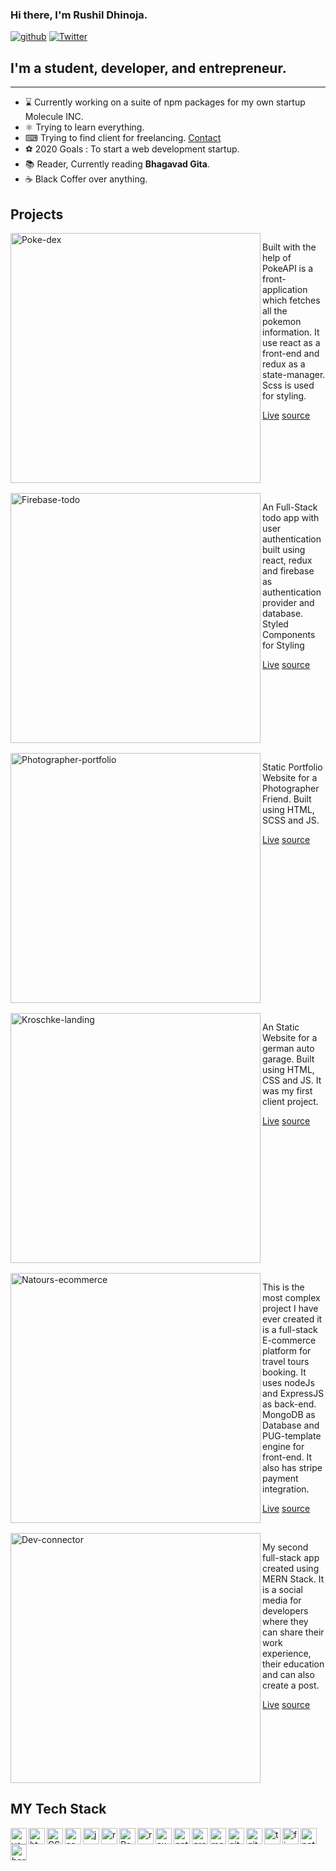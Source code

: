<link rel='stylesheet' type='text/css' media='all' href='./main.css'/>
    
### Hi there, I'm Rushil Dhinoja.

<div class='badges' >

[![github](https://img.shields.io/github/followers/Rushil-Dhinoja?label=Follow%20Me&style=social)](https://github.com/Rushil-Dhinoja)
[![Twitter](https://img.shields.io/twitter/follow/Rushildhinoja2?label=Follow%20%40RushilDhinoja&style=social)](https://twitter.com/Rushildhinoja2)

</div>

## I'm a student, developer, and entrepreneur.

<hr/>

-   ⌛ Currently working on a suite of npm packages for my own startup Molecule INC.
-   ⚛ Trying to learn everything.
-   ⌨ Trying to find client for freelancing. <a href="mailto:mr.rushil17@gmail.com" >Contact</a>
-   ⚽ 2020 Goals : To start a web development startup.
-   📚 Reader, Currently reading **Bhagavad Gita**.
-   ☕ Black Coffer over anything.

## Projects

<div markdown='1' class='project-grid' >
<div style="margin-bottom: 1rem;
    display: flex;" >
<img width="400px" align="left" alt='Poke-dex' src='https://github.com/Rushil-Dhinoja/files/blob/master/live.png' />
<div class='project-item'>
<p>
    Built with the help of PokeAPI is a front-application which fetches all the pokemon information. It use react as a front-end and redux as a state-manager. Scss is used for styling.
</p>
<div>
<a href='https://pdex.netlify.app'>Live</a>
<a href='https://github.com/Rushil-Dhinoja/poke-dex' >source</a>
</div>
</div>
</div>

<div style="margin-bottom: 1rem;
    display: flex;">
<img width="400px" align="left" alt='Firebase-todo' src='https://github.com/Rushil-Dhinoja/files/blob/master/fbase.png' />
<div class='project-item'>
<p>
    An Full-Stack todo app with user authentication built using react, redux and firebase as authentication provider and database. Styled Components for Styling
</p>
<div>
<a href='https://fbasetodo.netlify.app'>Live</a>
<a href='https://github.com/Rushil-Dhinoja/firebase-todo' >source</a>
</div>
</div>
</div>

<div style="margin-bottom: 1rem;
    display: flex;" >
<img width="400px" align="left" alt='Photographer-portfolio' src='https://github.com/Rushil-Dhinoja/files/blob/master/ps.png' />
<div class='project-item'>
<p>
    Static Portfolio Website for a Photographer Friend. Built using HTML, SCSS and JS.
</p>
<div>
<a href='https://prashantsoniphotography.netlify.app'>Live</a>
<a href='https://github.com/Rushil-Dhinoja/prashant-soni-portfolio'>source</a>
</div>
</div>
</div>

<div style="margin-bottom: 1rem;
    display: flex;" >
<img width="400px" align="left" alt='Kroschke-landing' src='https://github.com/Rushil-Dhinoja/files/blob/master/client.png' />
<div class='project-item'>
<p>
    An Static Website for a german auto garage. Built using HTML, CSS and JS. It was my first client project.
</p>
<div>
<a href='https://kroschke.netlify.app'>Live</a>
<a href='https://github.com/Rushil-Dhinoja/KROSCHKE-International'>source</a>
</div>
</div>
</div>

<div style="margin-bottom: 1rem;
    display: flex;" >
<img width="400px" align="left" alt='Natours-ecommerce' src='https://github.com/Rushil-Dhinoja/files/blob/master/natours.png' />
<div class='project-item'>
<p>
    This is the most complex project I have ever created it is a full-stack E-commerce platform for travel tours booking. It uses nodeJs and ExpressJS as back-end. MongoDB as Database and PUG-template engine for front-end. It also has stripe payment integration.
</p>
<div>
<a href='https://natours-rushil.herokuapp.com/'>Live</a>
<a href='https://github.com/Rushil-Dhinoja/Natours'>source</a>
</div>
</div>
</div>

<div style="margin-bottom: 1rem;
    display: flex;" >
<img width="400px" align="left" alt='Dev-connector' src='https://github.com/Rushil-Dhinoja/files/blob/master/dev.png' />
<div class='project-item'>
<p>
    My second full-stack app created using MERN Stack. It is a social media for developers where they can share their work experience, their education and can also create a post.
</p>
<div>
<a href='https://safe-oasis-18625.herokuapp.com/'>Live</a>
<a href='https://github.com/Rushil-Dhinoja/dev-connector'>source</a>
</div>
</div>
</div>

</div>

## MY Tech Stack

<div class='images'>

<img alt='vscode' width="26px" align="left" src='https://github.com/Rushil-Dhinoja/files/blob/master/vscode.png'>
<img alt='html' width="26px" align="left" src='https://github.com/Rushil-Dhinoja/files/blob/master/htmk.png'>
<img alt='CSS' width="26px" align="left" src='https://github.com/Rushil-Dhinoja/files/blob/master/css.png'>
<img width="26px" align="left" alt='sass' src='https://github.com/Rushil-Dhinoja/files/blob/master/sass.png'>
<img width="26px" align="left" alt='js' src='https://github.com/Rushil-Dhinoja/files/blob/master/js.png'>
<img width="26px" align="left" alt='react' src='https://github.com/Rushil-Dhinoja/files/blob/master/react.webp'>
<img width="26px" align="left" alt='Redux' src='https://github.com/Rushil-Dhinoja/files/blob/master/redux.png'>
<img width="26px" align="left" alt='react' src='https://github.com/Rushil-Dhinoja/files/blob/master/node.png'>
<img width="26px" align="left" alt='express' src='https://github.com/Rushil-Dhinoja/files/blob/master/express.png'>
<img width="26px" align="left" alt='gatsby' src='https://github.com/Rushil-Dhinoja/files/blob/master/gatsby.png'>
<img width="26px" align="left" alt='graphql' src='https://github.com/Rushil-Dhinoja/files/blob/master/graphql.png'>
<img width="26px" align="left" alt='mongodb' src='https://github.com/Rushil-Dhinoja/files/blob/master/mongo.png'>
<img width="26px" align="left" alt='git' src='https://github.com/Rushil-Dhinoja/files/blob/master/git.png'>
<img width="26px" align="left" alt='github' src='https://github.com/Rushil-Dhinoja/files/blob/master/github.png'>
<img width="26px" align="left" alt='terminal' src='https://github.com/Rushil-Dhinoja/files/blob/master/terminal.png'>
<img width="26px" align="left" alt='firebase' src='https://github.com/Rushil-Dhinoja/files/blob/master/firebase.png'>
<img width="26px" align="left" alt='netlify' src='https://github.com/Rushil-Dhinoja/files/blob/master/netlify.png'>
<img width="26px" align="left" alt='heroku' src='https://github.com/Rushil-Dhinoja/files/blob/master/heroku.png'>

</div>
